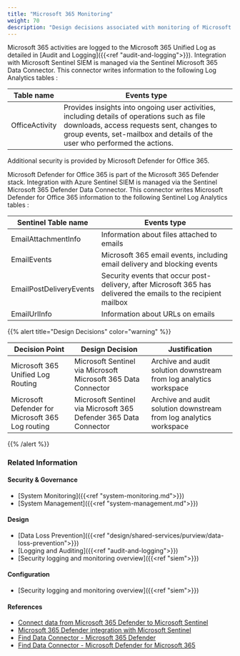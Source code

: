 ```yaml
---
title: "Microsoft 365 Monitoring"
weight: 70
description: "Design decisions associated with monitoring of Microsoft 365 activities for system(s) built using ASD's Blueprint for Secure Cloud."
---
```


Microsoft 365 activities are logged to the Microsoft 365 Unified Log as detailed in [Audit and Logging]({{<ref "audit-and-logging">}}). Integration with Microsoft Sentinel SIEM is managed via the Sentinel Microsoft 365 Data Connector. This connector writes information to the following Log Analytics tables : 

| Table name     | Events type                                                                                                                                                                                                           |
| -------------- | --------------------------------------------------------------------------------------------------------------------------------------------------------------------------------------------------------------------- |
| OfficeActivity | Provides insights into ongoing user activities, including details of operations such as file downloads, access requests sent, changes to group events, set-mailbox and details of the user who performed the actions. |


Additional security is provided by Microsoft Defender for Office 365.  

Microsoft Defender for Office 365 is part of the Microsoft 365 Defender stack. Integration with Azure Sentinel SIEM is managed via the Sentinel Microsoft 365 Defender Data Connector. This connector writes Microsoft Defender for Office 365 information to the following Sentinel Log Analytics tables :

| Sentinel Table name     | Events type                                                                                                     |
|-------------------------|-----------------------------------------------------------------------------------------------------------------|
| EmailAttachmentInfo     | Information about files attached to emails                                                                      |
| EmailEvents             | Microsoft 365 email events, including email delivery and blocking events                                        |
| EmailPostDeliveryEvents | Security events that occur post-delivery, after Microsoft 365 has delivered the emails to the recipient mailbox |
| EmailUrlInfo            | Information about URLs on emails                                                                                |

{{% alert title="Design Decisions" color="warning" %}}

| Decision Point                                     | Design Decision                                                  | Justification                                                      |
|----------------------------------------------------|------------------------------------------------------------------|--------------------------------------------------------------------|
| Microsoft 365 Unified Log Routing                  | Microsoft Sentinel via Microsoft Microsoft 365 Data Connector    | Archive and audit solution downstream from log analytics workspace |
| Microsoft  Defender  for Microsoft 365 Log routing | Microsoft Sentinel via Microsoft 365 Defender 365 Data Connector | Archive and audit solution downstream from log analytics workspace |

{{% /alert %}}

### Related Information

#### Security & Governance

* [System Monitoring]({{<ref "system-monitoring.md">}})
* [System Management]({{<ref "system-management.md">}})

#### Design

* [Data Loss Prevention]({{<ref "design/shared-services/purview/data-loss-prevention">}})
* [Logging and Auditing]({{<ref "audit-and-logging">}})
* [Security logging and monitoring overview]({{<ref "siem">}})

#### Configuration

* [Security logging and monitoring overview]({{<ref "siem">}})

#### References

* [Connect data from Microsoft 365 Defender to Microsoft Sentinel](https://learn.microsoft.com/azure/sentinel/connect-microsoft-365-defender)
* [Microsoft 365 Defender integration with Microsoft Sentinel](https://learn.microsoft.com/azure/sentinel/microsoft-365-defender-sentinel-integration)
* [Find Data Connector - Microsoft 365 Defender](https://learn.microsoft.com/azure/sentinel/data-connectors-reference#microsoft-365-defender)  
* [Find Data Connector - Microsoft Defender for Microsoft 365](https://learn.microsoft.com/azure/sentinel/data-connectors-reference#microsoft-defender-for-office-365) 